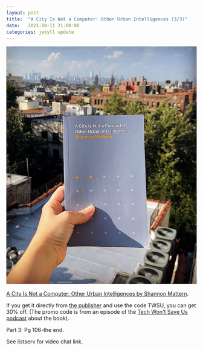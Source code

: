 ```yaml
---
layout: post
title:  "A City Is Not a Computer: Other Urban Intelligences (3/3)"
date:   2021-10-11 21:00:00
categories: jekyll update
---
```


<img src="/assets/img/ACityNotAComputer.jpeg">

[A City Is Not a Computer: Other Urban Intelligences by Shannon Mattern](https://bookshop.org/books/a-city-is-not-a-computer-other-urban-intelligences/9780691208053). 

If you get it directly from [the publisher](https://press.princeton.edu/books/paperback/9780691208053/a-city-is-not-a-computer) and use the code TWSU, you can get 30% off. (The promo code is from an episode of the [Tech Won't Save Us podcast](https://techwontsave.us/) about the book).

Part 3: Pg 106-the end.  

See listserv for video chat link. 
